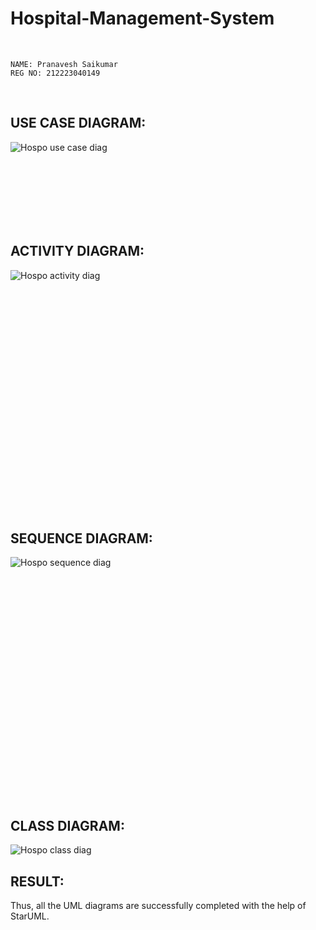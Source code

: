 # Hospital-Management-System


<br>

```
NAME: Pranavesh Saikumar
REG NO: 212223040149
```

<br>

## USE CASE DIAGRAM:
![Hospo use case diag](https://github.com/user-attachments/assets/bec14c0b-5a89-4cc7-98d5-d110673314a9)



<br><br><br><br><br><br>
## ACTIVITY DIAGRAM:
![Hospo activity diag](https://github.com/user-attachments/assets/463c54d1-77fc-4a08-b532-2fa974e7e782)



<br><br><br><br><br><br><br><br><br><br><br><br><br><br><br><br><br><br><br><br><br>
## SEQUENCE DIAGRAM:
![Hospo sequence diag](https://github.com/user-attachments/assets/4576c8d6-a7f1-48f9-9140-2efa0d601b40)



<br><br><br><br><br><br><br><br><br><br><br><br><br><br><br><br><br><br><br><br><br>
## CLASS DIAGRAM:
![Hospo class diag](https://github.com/user-attachments/assets/73290b15-d6e0-4c75-a201-0585079761fe)







## RESULT:
Thus, all the UML diagrams are successfully completed with the help of StarUML.
